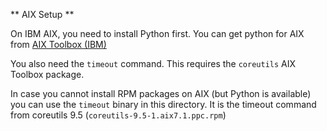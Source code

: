 ** AIX Setup **

On IBM AIX, you need to install Python first. You can get python for AIX from
[AIX Toolbox (IBM)](https://www.ibm.com/support/pages/aix-toolbox-linux-applications-overview)

You also need the `timeout` command. This requires the `coreutils` AIX Toolbox package.

In case you cannot install RPM packages on AIX (but Python is available) you can use the ``timeout`` binary in this directory. It is the timeout command from coreutils 9.5 (`coreutils-9.5-1.aix7.1.ppc.rpm`)
